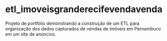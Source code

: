 # etl_imoveisgranderecifevendavenda
Projeto de portfólio demonstrando a construção de um ETL para organização dos dados capturados de vendas de imóveis em Pernambuco em um site de anúncios.
